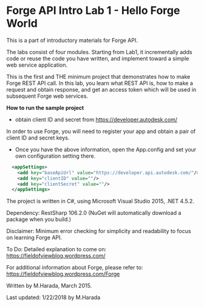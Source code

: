 # Forge API Intro Lab 1 - Hello Forge World 

This is a part of introductory materials for Forge API.

The labs consist of four modules. Starting from Lab1, it incrementally 
adds code or reuse the code you have written, and implement toward a simple web service application. 

This is the first and THE minimum project that demonstrates how to make Forge REST API call. In this lab, you learn what REST API is, how to make a request and obtain response, and get an access token which will be used in subsequent Forge web services. 

**How to run the sample project**

* obtain client ID and secret from https://developer.autodesk.com/

In order to use Forge, you will need to register your app and obtain a pair of client ID and secret keys.

* Once you have the above information, open the App.config and set your own configuration setting there.  


```xml
  <appSettings>
    <add key="baseApiUrl" value="https://developer.api.autodesk.com/"/>
    <add key="clientID" value=""/>
    <add key="clientSecret" value=""/>
  </appSettings>
```

The project is written in C#, using Microsoft Visual Studio 2015, .NET 4.5.2.

Dependency: RestSharp 106.2.0 (NuGet will automatically download a package when you build.) 

Disclaimer: Minimum error checking for simplicity and readability to focus on learning Forge API. 

To Do: Detailed explanation to come on:  
https://fieldofviewblog.wordpress.com/

For additional information about Forge, please refer to:
https://fieldofviewblog.wordpress.com/Forge

Written by M.Harada, March 2015. 

Last updated: 1/22/2018 by M.Harada 
